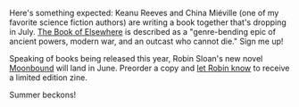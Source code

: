 Here's something expected: Keanu Reeves and China Miéville (one of my favorite science fiction authors) are writing a book together that's dropping in July. [The Book of Elsewhere](https://thebookofelsewhere.com) is described as a "genre-bending epic of ancient powers, modern war, and an outcast who cannot die." Sign me up!

Speaking of books being released this year, Robin Sloan's new novel [Moonbound](https://www.robinsloan.com/moonbound) will land in June. Preorder a copy and [let Robin know](https://www.robinsloan.com/newsletters/leverage/#moonbound) to receive a limited edition zine. 

Summer beckons!